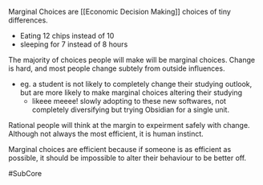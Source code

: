 Marginal Choices are [[Economic Decision Making]] choices of tiny differences. 

- Eating 12 chips instead of 10
- sleeping for 7 instead of 8 hours

The majority of choices people will make will be marginal choices. Change is hard, and most people change subtely from outside influences.
- eg. a student is not likely to completely change their studying outlook, but are more likely to make marginal choices altering their studying
	- likeee meeee! slowly adopting to these new softwares, not completely diversifying but trying Obsidian for a single unit.

Rational people will think at the margin to expeirment safely with change. Although not always the most efficient, it is human instinct.

Marginal choices are efficient because if someone is as efficient as possible, it should be impossible to alter their behaviour to be better off.

#SubCore